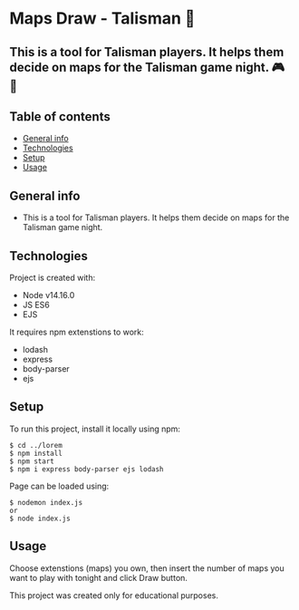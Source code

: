 # Maps Draw - Talisman :dragon_face:

## This is a tool for Talisman players. It helps them decide on  maps for the Talisman game night. :video_game: :game_die:

## Table of contents
* [General info](#general-info)
* [Technologies](#technologies)
* [Setup](#setup)
* [Usage](#usage)

## General info
* This is a tool for Talisman players. It helps them decide on maps for the Talisman game night.
	
## Technologies
Project is created with:
* Node v14.16.0
* JS ES6
* EJS

It requires npm extenstions to work:
* lodash
* express
* body-parser
* ejs

	
## Setup
To run this project, install it locally using npm:

```
$ cd ../lorem
$ npm install
$ npm start
$ npm i express body-parser ejs lodash
```

Page can be loaded using:

```
$ nodemon index.js
or
$ node index.js
```


## Usage
Choose extenstions (maps) you own, then insert the number of maps you want to play with tonight and click Draw button.

This project was created only for educational purposes.
